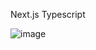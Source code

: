 Next.js Typescript

![image](https://github.com/KwiecienKamil/YtClone/assets/125808627/9882f9a5-089e-49ee-ad00-56ad1794493c)

